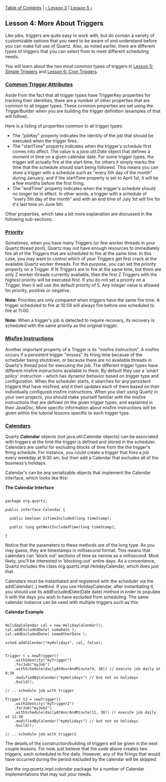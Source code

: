 
<div class="secNavPanel">
          <a href="./index.md" title="Go to Tutorial Table of Contents">Table of Contents</a> |
          <a href="./tutorial-lesson-03.md">&lsaquo;&nbsp;Lesson 3</a> |
          <a href="./tutorial-lesson-05.md">Lesson 5&nbsp;&rsaquo;</a>
</div>

## Lesson 4: More About Triggers

Like jobs, triggers are quite easy to work with, but do contain a variety of customizable options that you
need to be aware of and understand before you can make full use of Quartz. Also, as noted earlier, there are different
types of triggers that you can select from to meet different scheduling needs.

You will learn about the two most common types of triggers in <a href="./tutorial-lesson-05.md"
    title="Tutorial Lesson 5">Lesson 5: Simple Triggers</a> and <a href="./tutorial-lesson-06.md" title="Tutorial Lesson 6">Lesson 6: Cron Triggers</a>.

### [Common Trigger Attributes](#TutorialLesson4-CommonAttrs)

Aside from the fact that all trigger types have TriggerKey properties for tracking their identities, there are
a number of other properties that are common to all trigger types.  These common properties are set using the
TriggerBuilder when you are building the trigger definition (examples of that will follow).

Here is a listing of properties common to all trigger types:


+ The "jobKey" property indicates the identity of the job that should be executed when the trigger fires.
+ The "startTime" property indicates when the trigger's schedule first comes into affect.  The value is a
*java.util.Date* object that defines a moment in time on a given calendar date. For some trigger types, the
trigger will actually fire at the start time, for others it simply marks the time that the schedule should start being
followed.  This means you can store a trigger with a schedule such as "every 5th day of the month" during January,
and if the startTime property is set to April 1st, it will be a few months before the first firing.
+ The "endTime" property indicates when the trigger's schedule should no longer be in effect.  In other words, a
trigger with a schedule of "every 5th day of the month" and with an end time of July 1st will fire for it's last time
on June 5th.


Other properties, which take a bit more explanation are discussed in the following sub-sections.

### [Priority](#TutorialLesson4-Priority)

Sometimes, when you have many Triggers (or few worker threads in your Quartz thread pool), Quartz may not have
enough resources to immediately fire all of the Triggers that are scheduled to fire at the same time. In this
case, you may want to control which of your Triggers get first crack at the available Quartz worker threads. For
this purpose, you can set the *priority* property on a Trigger. If N Triggers are to fire at the same time,
but there are only Z worker threads currently available, then the first Z Triggers with the *highest* priority
will be executed first. If you do not set a priority on a Trigger, then it will use the default priority of 5.
Any integer value is allowed for priority, positive or negative.

**Note:** Priorities are only compared when triggers have the same fire time.  A trigger scheduled to fire at
10:59 will always fire before one scheduled to fire at 11:00.

**Note:** When a trigger's job is detected to require recovery, its recovery is scheduled with the same priority
as the original trigger.

### [Misfire Instructions](#TutorialLesson4-MisfireInstructions)

Another important property of a Trigger is its "misfire instruction". A misfire occurs if a persistent trigger
"misses" its firing time because of the scheduler being shutdown, or because there are no available threads in Quartz's
thread pool for executing the job. The different trigger types have different misfire instructions available to them. By
default they use a 'smart policy' instruction - which has dynamic behavior based on trigger type and configuration. When
the scheduler starts, it searches for any persistent triggers that have misfired, and it then updates each of them based
on their individually configured misfire instructions. When you start using Quartz in your own projects, you should make
yourself familiar with the misfire instructions that are defined on the given trigger types, and explained in their
JavaDoc. More specific information about misfire instructions will be given within the tutorial lessons specific to each
trigger type.

### [Calendars](#TutorialLesson4-Calendars)

Quartz ***Calendar*** objects (not java.util.Calendar objects) can be associated with triggers at the
time the trigger is defined and stored in the scheduler. Calendars are useful for excluding blocks of time from the the
trigger's firing schedule. For instance, you could create a trigger that fires a job every weekday at 9:30 am, but then
add a Calendar that excludes all of the business's holidays.

Calendar's can be any serializable objects that implement the Calendar interface, which looks like this:

**The Calendar Interface**

<pre class="prettyprint highlight"><code class="language-java" data-lang="java">
package org.quartz;

public interface Calendar {

  public boolean isTimeIncluded(long timeStamp);

  public long getNextIncludedTime(long timeStamp);

}
</code></pre>

Notice that the parameters to these methods are of the long type. As you may guess, they are timestamps in
millisecond format. This means that calendars can 'block out' sections of time as narrow as a millisecond. Most likely,
you'll be interested in 'blocking-out' entire days. As a convenience, Quartz includes the class
org.quartz.impl.HolidayCalendar, which does just that.

Calendars must be instantiated and registered with the scheduler via the addCalendar(..) method. If you use
HolidayCalendar, after instantiating it, you should use its addExcludedDate(Date date) method in order to populate it
with the days you wish to have excluded from scheduling. The same calendar instance can be used with multiple triggers
such as this:

**Calendar Example**

<pre class="prettyprint highlight"><code class="language-java" data-lang="java">
HolidayCalendar cal = new HolidayCalendar();
cal.addExcludedDate( someDate );
cal.addExcludedDate( someOtherDate );

sched.addCalendar("myHolidays", cal, false);


Trigger t = newTrigger()
    .withIdentity("myTrigger")
    .forJob("myJob")
    .withSchedule(dailyAtHourAndMinute(9, 30)) // execute job daily at 9:30
    .modifiedByCalendar("myHolidays") // but not on holidays
    .build();

// .. schedule job with trigger

Trigger t2 = newTrigger()
    .withIdentity("myTrigger2")
    .forJob("myJob2")
    .withSchedule(dailyAtHourAndMinute(11, 30)) // execute job daily at 11:30
    .modifiedByCalendar("myHolidays") // but not on holidays
    .build();

// .. schedule job with trigger2
</code></pre>


The details of the construction/building of triggers will be given in the next couple lessons. For
now, just believe that the code above creates two triggers, each scheduled to fire daily. However, any of the firings
that would have occurred during the period excluded by the calendar will be skipped.

See the *org.quartz.impl.calendar* package for a number of Calendar implementations that may suit your
needs.
